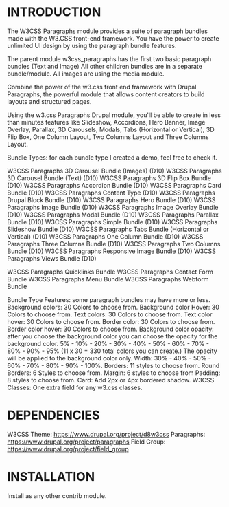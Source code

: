 # INTRODUCTION

The W3CSS Paragraphs module provides a suite of paragraph bundles made with the
W3.CSS front-end framework. You have the power to create unlimited UI design
by using the paragraph bundle features.

The parent module w3css_paragraphs has the first two basic paragraph bundles
(Text and Image) All other children bundles are in a separate bundle/module.
All images are using the media module.

Combine the power of the w3.css front end framework with Drupal Paragraphs,
the powerful module that allows content creators to build layouts and
structured pages.

Using the w3.css Paragraphs Drupal module, you'll be able to create in less than
minutes features like Slideshow, Accordions, Hero Banner, Image Overlay,
Parallax, 3D Carousels, Modals, Tabs (Horizontal or Vertical), 3D Flip Box,
One Column Layout, Two Columns Layout and Three Columns Layout.

Bundle Types: for each bundle type I created a demo, feel free to check it.

W3CSS Paragraphs 3D Carousel Bundle (Images) (D10)
W3CSS Paragraphs 3D Carousel Bundle (Text) (D10)
W3CSS Paragraphs 3D Flip Box Bundle (D10)
W3CSS Paragraphs Accordion Bundle (D10)
W3CSS Paragraphs Card Bundle (D10)
W3CSS Paragraphs Content Type (D10)
W3CSS Paragraphs Drupal Block Bundle (D10)
W3CSS Paragraphs Hero Bundle (D10)
W3CSS Paragraphs Image Bundle (D10)
W3CSS Paragraphs Image Overlay Bundle (D10)
W3CSS Paragraphs Modal Bundle (D10)
W3CSS Paragraphs Parallax Bundle (D10)
W3CSS Paragraphs Simple Bundle (D10)
W3CSS Paragraphs Slideshow Bundle (D10)
W3CSS Paragraphs Tabs Bundle (Horizontal or Vertical) (D10)
W3CSS Paragraphs One Column Bundle (D10)
W3CSS Paragraphs Three Columns Bundle (D10)
W3CSS Paragraphs Two Columns Bundle (D10)
W3CSS Paragraphs Responsive Image Bundle (D10)
W3CSS Paragraphs Views Bundle (D10)


W3CSS Paragraphs Quicklinks Bundle
W3CSS Paragraphs Contact Form Bundle
W3CSS Paragraphs Menu Bundle
W3CSS Paragraphs Webform Bundle


Bundle Type Features: some paragraph bundles may have more or less.
Background colors: 30 Colors to choose from.
Background color Hover: 30 Colors to choose from.
Text colors: 30 Colors to choose from.
Text color hover: 30 Colors to choose from.
Border color: 30 Colors to choose from.
Border color hover: 30 Colors to choose from.
Background color opacity: after you choose the background color you can choose
the opacity for the background color. 5% - 10% - 20% - 30% - 40% - 50% - 60% -
70% - 80% - 90% - 95% (11 x 30 = 330 total colors you can create.) The opacity
will be applied to the background color only.
Width: 30% - 40% - 50% - 60% - 70% - 80% - 90% - 100%.
Borders: 11 styles to choose from.
Round Borders: 6 Styles to choose from.
Margin: 6 styles to choose from
Padding: 8 styles to choose from.
Card: Add 2px or 4px bordered shadow.
W3CSS Classes: One extra field for any w3.css classes.


# DEPENDENCIES
W3CSS Theme: https://www.drupal.org/project/d8w3css
Paragraphs: https://www.drupal.org/project/paragraphs
Field Group: https://www.drupal.org/project/field_group

# INSTALLATION
Install as any other contrib module.
